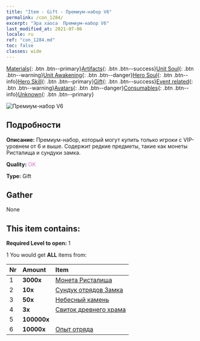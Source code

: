 ```yaml
---
title: "Item - Gift - Премиум-набор V6"
permalink: /con_1284/
excerpt: "Эра хаоса  Премиум-набор V6"
last_modified_at: 2021-07-06
locale: ru
ref: "con_1284.md"
toc: false
classes: wide
---
```

 [Materials](/ItemsRU/){: .btn .btn--primary}[Artifacts](/ItemsRU/Artifacts/){: .btn .btn--success}[Unit Soul](/ItemsRU/UnitSoul/){: .btn .btn--warning}[Unit Awakening](/ItemsRU/UnitAwakening/){: .btn .btn--danger}[Hero Soul](/ItemsRU/HeroSoul/){: .btn .btn--info}[Hero Skill](/ItemsRU/HeroSkill/){: .btn .btn--primary}[Gift](/ItemsRU/Gift/){: .btn .btn--success}[Event related](/ItemsRU/Events/){: .btn .btn--warning}[Avatars](/ItemsRU/Avatars/){: .btn .btn--danger}[Consumables](/ItemsRU/Consumables/){: .btn .btn--info}[Unknown](/ItemsRU/Unknown/){: .btn .btn--primary}

 ![Премиум-набор V6](/images/t/i_905006.png)

## Подробности
 **Описание:** Премиум-набор, который могут купить только игроки с VIP-уровнем от 6 и выше. Содержит редкие предметы, такие как монеты Ристалища и сундуки замка.

 **Quality:** <span style="color: #DA70D6">OK</span>

 **Type:** Gift

## Gather

  None

## This item contains:

 **Required Level to open:** 1

 1 You would get **ALL** items  from:

  | Nr | Amount |     Item    |
  |:---|:-------|:------------|
  | 1 |  **3000x** | [Монета Ристалища](/ItemsRU/con_903/) |  | 
  | 2 |  **10x** | [Сундук отрядов Замка](/ItemsRU/con_1269/) |  | 
  | 3 |  **50x** | [Небесный камень](/ItemsRU/art_188/) |  | 
  | 4 |  **3x** | [Свиток древнего храма](/ItemsRU/con_697/) |  | 
  | 5 |  **100000x** | <i class="fas fa-coins"/> |  | 
  | 6 |  **10000x** | [Опыт отряда](/ItemsRU/con_902/) |  | 
